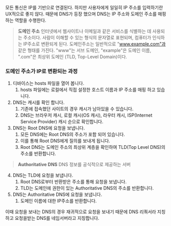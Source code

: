 모든 통신은 IP를 기반으로 연결된다. 하지만 사용자에게 일일히 IP 주소를 입력하기란 UX적으로 좋지 않다. 때문에 DNS가 등장 했으며 DNS는 IP 주소와 도메인 주소를 매핑하는 역할을 수행한다.

> **도메인 주소**
> 인터넷에서 웹사이트나 이메일과 같은 서비스를 식별하는 데 사용되는 주소이다. 사람이 이해할 수 있는 형식의 문자열로 표현되며, 컴퓨터가 인식하는 IP주소로 변환되게 된다. 도메인주소는 일반적으로 "www.example.com"과 같은 형태를 가진다. "www"는 서브 도메인, "example"은 도메인 이름, ".com"은 최상위 도메인 (TLD, Top-Level Domain)이다.

### 도메인 주소가 IP로 변환되는 과정

1. 디바이스는 hosts 파일을 열어 봅니다.
	1. hosts 파일에는 로컬에서 직접 설정한 호스트 이름과 IP 주소를 매핑 하고 있습니다.
2. DNS는 캐시를 확인 합니다.
	1. 기존에 접속했던 사이트의 경우 캐시가 남아있을 수 있습니다.
	2. DNS는 브라우저 캐시, 로컬 캐시(OS 캐시), 라우터 캐시, ISP(Internet Service Provider) 캐시 순으로 확인합니다.
3. DNS는 Root DNS에 요청을 보냅니다.
	1. 모든 DNS에는 Root DNS의 주소가 포함 되어 있습니다.
	2. 이를 통해 Root DNS에게 질의를 보내게 됩니다.
	3. Root DNS는 도메인 주소의 최상위 계층을 확인하여 TLD(Top Level DNS)의 주소를 반환합니다.

> **Authoritative DNS**
> DNS 정보를 공식적으로 제공하는 서버

4. DNS는 TLD에 요청을 보냅니다.
	1. Root DNS로부터 반환받은 주소를 통해 요청을 보냅니다.
	2. TLD는 도메인에 권한이 있는 Authoritative DNS의 주소를 반환합니다.
5. DNS는 Authoritative DNS에 요청을 보냅니다.
	1. 도메인 이름에 대한 IP주소를 반환합니다.

이때 요청을 보내는 DNS의 경우 재귀적으로 요청을 보내기 때문에 DNS 리쿼서라 지칭하고 요청을받는 DNS를 네임서버라고 지칭합니다.